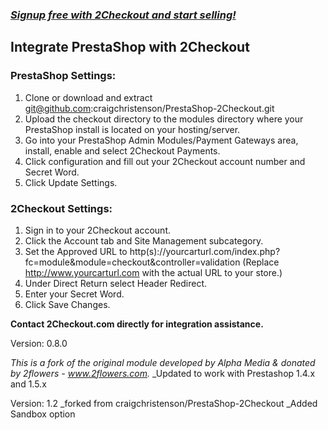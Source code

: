 ### _[Signup free with 2Checkout and start selling!](https://www.2checkout.com/referral?r=git2co)_

Integrate PrestaShop with 2Checkout
----------------------------------------

### PrestaShop Settings:

1. Clone or download and extract git@github.com:craigchristenson/PrestaShop-2Checkout.git
2. Upload the checkout directory to the modules directory where your PrestaShop install is located on your hosting/server.
3. Go into your PrestaShop Admin Modules/Payment Gateways area, install, enable and select 2Checkout Payments. 
4. Click configuration and fill out your 2Checkout account number and Secret Word.
5. Click Update Settings.

### 2Checkout Settings:

1. Sign in to your 2Checkout account.
2. Click the Account tab and Site Management subcategory.
3. Set the Approved URL to http(s)://yourcarturl.com/index.php?fc=module&module=checkout&controller=validation (Replace http://www.yourcarturl.com with the actual URL to your store.)
4. Under Direct Return select Header Redirect.
5. Enter your Secret Word.
6. Click Save Changes.

**Contact 2Checkout.com directly for integration assistance.**

Version: 0.8.0

_This is a fork of the original module developed by Alpha Media & donated by 2flowers - www.2flowers.com._
_Updated to work with Prestashop 1.4.x and 1.5.x

Version: 1.2
_forked from craigchristenson/PrestaShop-2Checkout
_Added Sandbox option
